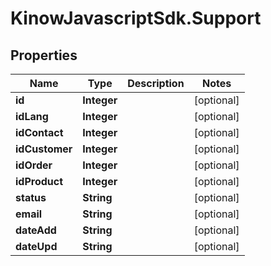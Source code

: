 # KinowJavascriptSdk.Support

## Properties
Name | Type | Description | Notes
------------ | ------------- | ------------- | -------------
**id** | **Integer** |  | [optional] 
**idLang** | **Integer** |  | [optional] 
**idContact** | **Integer** |  | [optional] 
**idCustomer** | **Integer** |  | [optional] 
**idOrder** | **Integer** |  | [optional] 
**idProduct** | **Integer** |  | [optional] 
**status** | **String** |  | [optional] 
**email** | **String** |  | [optional] 
**dateAdd** | **String** |  | [optional] 
**dateUpd** | **String** |  | [optional] 


